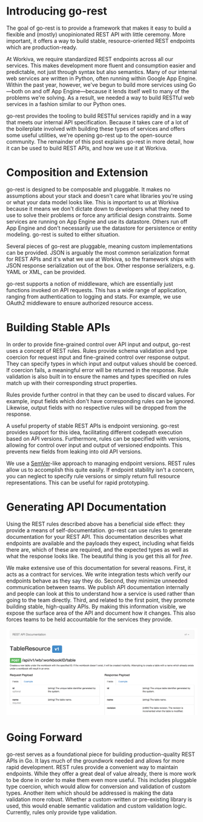 # Introducing go-rest

The goal of go-rest is to provide a framework that makes it easy to build a flexible and (mostly) unopinionated REST API with little ceremony. More important, it offers a way to build stable, resource-oriented REST endpoints which are production-ready.

At Workiva, we require standardized REST endpoints across all our services. This makes development more fluent and consumption easier and predictable, not just through syntax but also semantics. Many of our internal web services are written in Python, often running within Google App Engine. Within the past year, however, we've begun to build more services using Go—both on and off App Engine—because it lends itself well to many of the problems we're solving. As a result, we needed a way to build RESTful web services in a fashion similar to our Python ones.

go-rest provides the tooling to build RESTful services rapidly and in a way that meets our internal API specification. Because it takes care of a lot of the boilerplate involved with building these types of services and offers some useful utilities, we're opening go-rest up to the open-source community. The remainder of this post explains go-rest in more detail, how it can be used to build REST APIs, and how we use it at Workiva.

# Composition and Extension 

go-rest is designed to be composable and pluggable. It makes no assumptions about your stack and doesn't care what libraries you're using or what your data model looks like. This is important to us at Workiva because it means we don't dictate down to developers what they need to use to solve their problems or force any artificial design constraints. Some services are running on App Engine and use its datastore. Others run off App Engine and don't necessarily use the datastore for persistence or entity modeling. go-rest is suited to either situation.

Several pieces of go-rest are pluggable, meaning custom implementations can be provided. JSON is arguably the most common serialization format for REST APIs and it's what we use at Workiva, so the framework ships with JSON response serialization out of the box. Other response serializers, e.g. YAML or XML, can be provided.

go-rest supports a notion of middleware, which are essentially just functions invoked on API requests. This has a wide range of application, ranging from authentication to logging and stats. For example, we use OAuth2 middleware to ensure authorized resource access.

# Building Stable APIs

In order to provide fine-grained control over API input and output, go-rest uses a concept of REST rules. Rules provide schema validation and type coercion for request input and fine-grained control over response output. They can specify types in which input and output values should be coerced. If coercion fails, a meaningful error will be returned in the response. Rule validation is also built in to ensure the names and types specified on rules match up with their corresponding struct properties.

Rules provide further control in that they can be used to discard values. For example, input fields which don't have corresponding rules can be ignored. Likewise, output fields with no respective rules will be dropped from the response.

A useful property of stable REST APIs is endpoint versioning. go-rest provides support for this idea, facilitating different codepath execution based on API versions. Furthermore, rules can be specified with versions, allowing for control over input and output of versioned endpoints. This prevents new fields from leaking into old API versions.

We use a [SemVer](http://semver.org/)-like approach to managing endpoint versions. REST rules allow us to accomplish this quite easily. If endpoint stability isn't a concern, you can neglect to specify rule versions or simply return full resource representations. This can be useful for rapid prototyping.

# Generating API Documentation

Using the REST rules described above has a beneficial side effect: they provide a means of self-documentation. go-rest can use rules to generate documentation for your REST API. This documentation describes what endpoints are available and the payloads they expect, including what fields there are, which of these are required, and the expected types as well as what the response looks like. The beautiful thing is you get this all for *free*.

We make extensive use of this documentation for several reasons. First, it acts as a contract for services. We write integration tests which verify our endpoints behave as they say they do. Second, they minimize unneeded communication between teams. We publish API documentation internally and people can look at this to understand how a service is used rather than going to the team directly. Third, and related to the first point, they promote building stable, high-quality APIs. By making this information visible, we expose the surface area of the API and document how it changes. This also forces teams to be held accountable for the services they provide.

![Generated Documentation](docs_example.png)

# Going Forward

go-rest serves as a foundational piece for building production-quality REST APIs in Go. It lays much of the groundwork needed and allows for more rapid development. REST rules provide a convenient way to maintain endpoints. While they offer a great deal of value already, there is more work to be done in order to make them even more useful. This includes pluggable type coercion, which would allow for conversion and validation of custom types. Another item which should be addressed is making the data validation more robust. Whether a custom-written or pre-existing library is used, this would enable semantic validation and custom validation logic. Currently, rules only provide type validation.
